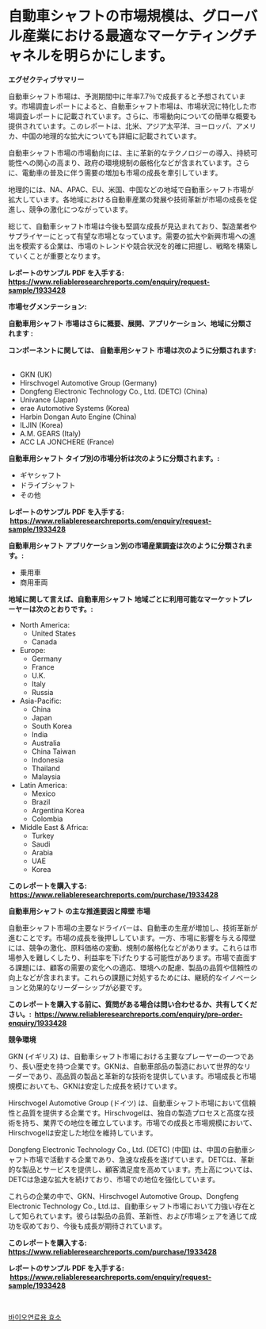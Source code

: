 <p><h1>自動車シャフトの市場規模は、グローバル産業における最適なマーケティングチャネルを明らかにします。</h1></p><p><strong>エグゼクティブサマリー</strong></p>
<p><p>自動車シャフト市場は、予測期間中に年率7.7％で成長すると予想されています。市場調査レポートによると、自動車シャフト市場は、市場状況に特化した市場調査レポートに記載されています。さらに、市場動向についての簡単な概要も提供されています。このレポートは、北米、アジア太平洋、ヨーロッパ、アメリカ、中国の地理的な拡大についても詳細に記載されています。</p><p>自動車シャフト市場の市場動向には、主に革新的なテクノロジーの導入、持続可能性への関心の高まり、政府の環境規制の厳格化などが含まれています。さらに、電動車の普及に伴う需要の増加も市場の成長を牽引しています。</p><p>地理的には、NA、APAC、EU、米国、中国などの地域で自動車シャフト市場が拡大しています。各地域における自動車産業の発展や技術革新が市場の成長を促進し、競争の激化につながっています。</p><p>総じて、自動車シャフト市場は今後も堅調な成長が見込まれており、製造業者やサプライヤーにとって有望な市場となっています。需要の拡大や新興市場への進出を模索する企業は、市場のトレンドや競合状況を的確に把握し、戦略を構築していくことが重要となります。</p></p>
<p><strong>レポートのサンプル PDF を入手する: <a href="https://www.reliableresearchreports.com/enquiry/request-sample/1933428">https://www.reliableresearchreports.com/enquiry/request-sample/1933428</a></strong></p>
<p><strong>市場セグメンテーション:</strong></p>
<p><strong> 自動車用シャフト 市場はさらに概要、展開、アプリケーション、地域に分類されます :</strong></p>
<p><strong>コンポーネントに関しては、 自動車用シャフト 市場は次のように分類されます: &nbsp;</strong></p>
<p><ul><li>GKN (UK)</li><li>Hirschvogel Automotive Group (Germany)</li><li>Dongfeng Electronic Technology Co., Ltd. (DETC) (China)</li><li>Univance (Japan)</li><li>erae Automotive Systems (Korea)</li><li>Harbin Dongan Auto Engine (China)</li><li>ILJIN (Korea)</li><li>A.M. GEARS (Italy)</li><li>ACC LA JONCHERE (France)</li></ul></p>
<p><strong> 自動車用シャフト タイプ別の市場分析は次のように分類されます。:</strong></p>
<p><ul><li>ギヤシャフト</li><li>ドライブシャフト</li><li>その他</li></ul></p>
<p><strong>レポートのサンプル PDF を入手する: &nbsp;<a href="https://www.reliableresearchreports.com/enquiry/request-sample/1933428">https://www.reliableresearchreports.com/enquiry/request-sample/1933428</a></strong></p>
<p><strong> 自動車用シャフト アプリケーション別の市場産業調査は次のように分類されます。:</strong></p>
<p><ul><li>乗用車</li><li>商用車両</li></ul></p>
<p><strong>地域に関して言えば、自動車用シャフト 地域ごとに利用可能なマーケットプレーヤーは次のとおりです。:</strong></p>
<p><ul>
    <li>
        North America:
        <ul>
            <li>United States</li>
            <li>Canada</li>
        </ul>
    </li>
    <li>
        Europe:
        <ul>
            <li>Germany</li>
            <li>France</li>
            <li>U.K.</li>
            <li>Italy</li>
            <li>Russia</li>
        </ul>
    </li>
    <li>
        Asia-Pacific:
        <ul>
            <li>China</li>
            <li>Japan</li>
            <li>South Korea</li>
            <li>India</li>
            <li>Australia</li>
            <li>China Taiwan</li>
            <li>Indonesia</li>
            <li>Thailand</li>
            <li>Malaysia</li>
        </ul>
    </li>
    <li>
        Latin America:
        <ul>
            <li>Mexico</li>
            <li>Brazil</li>
            <li>Argentina Korea</li>
            <li>Colombia</li>
        </ul>
    </li>
    <li>
        Middle East & Africa:
        <ul>
            <li>Turkey</li>
            <li>Saudi</li>
            <li>Arabia</li>
            <li>UAE</li>
            <li>Korea</li>
        </ul>
    </li>
    </ul></p>
<p><strong>このレポートを購入する: &nbsp;<a href="https://www.reliableresearchreports.com/purchase/1933428">https://www.reliableresearchreports.com/purchase/1933428</a></strong></p>
<p><strong>自動車用シャフト の主な推進要因と障壁 市場</strong></p>
<p><p>自動車シャフト市場の主要なドライバーは、自動車の生産が増加し、技術革新が進むことです。市場の成長を後押ししています。一方、市場に影響を与える障壁には、競争の激化、原料価格の変動、規制の厳格化などがあります。これらは市場参入を難しくしたり、利益率を下げたりする可能性があります。市場で直面する課題には、顧客の需要の変化への適応、環境への配慮、製品の品質や信頼性の向上などが含まれます。これらの課題に対処するためには、継続的なイノベーションと効果的なリーダーシップが必要です。</p></p>
<p><strong>このレポートを購入する前に、質問がある場合は問い合わせるか、共有してください。:&nbsp; <a href="https://www.reliableresearchreports.com/enquiry/pre-order-enquiry/1933428">https://www.reliableresearchreports.com/enquiry/pre-order-enquiry/1933428</a></strong></p>
<p><strong>競争環境</strong></p>
<p><p>GKN (イギリス) は、自動車シャフト市場における主要なプレーヤーの一つであり、長い歴史を持つ企業です。GKNは、自動車部品の製造において世界的なリーダーであり、高品質の製品と革新的な技術を提供しています。市場成長と市場規模においても、GKNは安定した成長を続けています。</p><p>Hirschvogel Automotive Group (ドイツ) は、自動車シャフト市場において信頼性と品質を提供する企業です。Hirschvogelは、独自の製造プロセスと高度な技術を持ち、業界での地位を確立しています。市場での成長と市場規模において、Hirschvogelは安定した地位を維持しています。</p><p>Dongfeng Electronic Technology Co., Ltd. (DETC) (中国) は、中国の自動車シャフト市場で活動する企業であり、急速な成長を遂げています。DETCは、革新的な製品とサービスを提供し、顧客満足度を高めています。売上高については、DETCは急速な拡大を続けており、市場での地位を強化しています。</p><p>これらの企業の中で、GKN、Hirschvogel Automotive Group、Dongfeng Electronic Technology Co., Ltd.は、自動車シャフト市場において力強い存在として知られています。彼らは製品の品質、革新性、および市場シェアを通じて成功を収めており、今後も成長が期待されています。</p></p>
<p><strong>このレポートを購入する: &nbsp; <a href="https://www.reliableresearchreports.com/purchase/1933428">https://www.reliableresearchreports.com/purchase/1933428</a></strong></p>
<p><strong>レポートのサンプル PDF を入手する: &nbsp;<a href="https://www.reliableresearchreports.com/enquiry/request-sample/1933428">https://www.reliableresearchreports.com/enquiry/request-sample/1933428</a></strong><strong></strong></p>
<p>&nbsp;</p>
<p><p><a href="https://medium.com/@antosuigrtley99783676/%ED%9A%A8%EC%86%8C-%EB%B0%94%EC%9D%B4%EC%98%A4-%EC%97%B0%EB%A3%8C-%EC%8B%9C%EC%9E%A5-%EC%8B%9C%EC%9E%A5-%EC%A0%90%EC%9C%A0%EC%9C%A8-%EC%8B%9C%EC%9E%A5-%ED%8A%B8%EB%A0%8C%EB%93%9C-%EB%B0%8F-%EB%AF%B8%EB%9E%98-%EC%84%B1%EC%9E%A5-%ED%83%90%EC%83%89-266df588f3f1">바이오연료용 효소</a></p></p>
